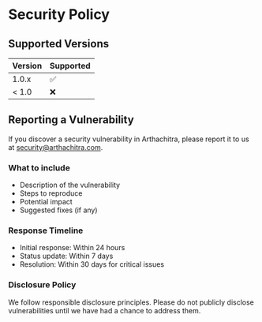 # Security Policy

## Supported Versions

| Version | Supported          |
| ------- | ------------------ |
| 1.0.x   | :white_check_mark: |
| < 1.0   | :x:                |

## Reporting a Vulnerability

If you discover a security vulnerability in Arthachitra, please report it to us at security@arthachitra.com.

### What to include

- Description of the vulnerability
- Steps to reproduce
- Potential impact
- Suggested fixes (if any)

### Response Timeline

- Initial response: Within 24 hours
- Status update: Within 7 days
- Resolution: Within 30 days for critical issues

### Disclosure Policy

We follow responsible disclosure principles. Please do not publicly disclose vulnerabilities until we have had a chance to address them.
